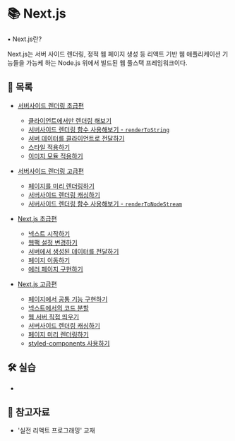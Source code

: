 # 📚 Next.js

▪ Next.js란?

Next.js는 서버 사이드 렌더링, 정적 웹 페이지 생성 등 리액트 기반 웹 애플리케이션 기능들을 가능케 하는 Node.js 위에서 빌드된 웹 풀스택 프레임워크이다.

## 📃 목록

- [서버사이드 렌더링 초급편](./ssr_beginner.md)

  - [클라이언트에서만 렌더링 해보기](./client_rendering.md)
  - [서버사이드 렌더링 함수 사용해보기 - `renderToString`](./renderToString.md)
  - [서버 데이터를 클라이언트로 전달하기](./server_data.md)
  - [스타일 적용하기](./ssr_style.md)
  - [이미지 모듈 적용하기](./ssr_img_module.md)

- [서버사이드 렌더링 고급편](./ssr_advanced.md)

  - [페이지를 미리 렌더링하기](./ssr_prerender.md)
  - [서버사이드 렌더링 캐싱하기](./ssr_caching.md)
  - [서버사이드 렌더링 함수 사용해보기 - `renderToNodeStream`](./renderToNodeStream.md)

- [Next.js 초급편](./next_beginner.md)

  - [넥스트 시작하기](./start_next.md)
  - [웹팩 설정 변경하기](./next_webpack.md)
  - [서버에서 생성된 데이터를 전달하기](./next_getInitialProps.md)
  - [페이지 이동하기](./next_move_page.md)
  - [에러 페이지 구현하기](./next_error.md)

- [Next.js 고급편](./next_advanced.md)

  - [페이지에서 공통 기능 구현하기](./next_app.md)
  - [넥스트에서의 코드 분할](./next_splitting.md)
  - [웹 서버 직접 띄우기](./next_server.md)
  - [서버사이드 렌더링 캐싱하기](./next_caching.md)
  - [페이지 미리 렌더링하기](./next_prerender.md)
  - [styled-components 사용하기](./next_styled_components.md)

## 🛠 실습

- []()

## 🔎 참고자료

- '실전 리액트 프로그래밍' 교재
